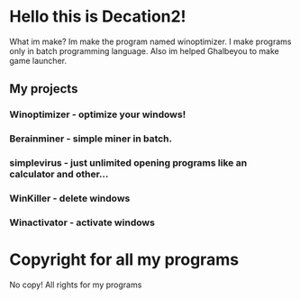 # Hello this is Decation2!
What im make? Im make the program named winoptimizer.
I make programs only in batch programming language.
Also im helped Ghalbeyou to make game launcher.
## My projects
### Winoptimizer - optimize your windows!
### Berainminer - simple miner in batch.
### simplevirus - just unlimited opening programs like an calculator and other... 
### WinKiller - delete windows
### Winactivator - activate windows
# Copyright for all my programs
No copy!
All rights for my programs 
